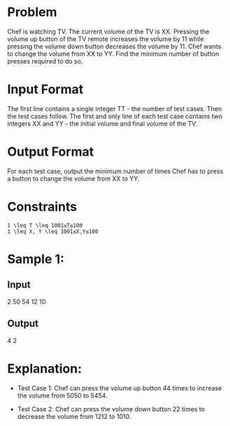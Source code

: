 # Problem
Chef is watching TV. The current volume of the TV is XX. Pressing the volume up button of the TV remote increases the volume by 11 while pressing the volume down button decreases the volume by 11. Chef wants to change the volume from XX to YY. Find the minimum number of button presses required to do so.

# Input Format
The first line contains a single integer TT - the number of test cases. Then the test cases follow.
The first and only line of each test case contains two integers XX and YY - the initial volume and final volume of the TV.

# Output Format
For each test case, output the minimum number of times Chef has to press a button to change the volume from XX to YY.

# Constraints
```
1 \leq T \leq 1001≤T≤100
1 \leq X, Y \leq 1001≤X,Y≤100
```
# Sample 1:
## Input
2
50 54
12 10
## Output
4
2

# Explanation:
- Test Case 1: Chef can press the volume up button 44 times to increase the volume from 5050 to 5454.

- Test Case 2: Chef can press the volume down button 22 times to decrease the volume from 1212 to 1010.
